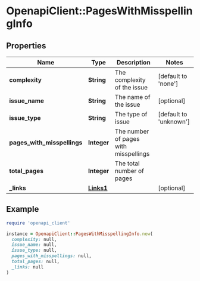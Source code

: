 # OpenapiClient::PagesWithMisspellingInfo

## Properties

| Name | Type | Description | Notes |
| ---- | ---- | ----------- | ----- |
| **complexity** | **String** | The complexity of the issue | [default to &#39;none&#39;] |
| **issue_name** | **String** | The name of the issue | [optional] |
| **issue_type** | **String** | The type of issue | [default to &#39;unknown&#39;] |
| **pages_with_misspellings** | **Integer** | The number of pages with misspellings |  |
| **total_pages** | **Integer** | The total number of pages |  |
| **_links** | [**Links1**](Links1.md) |  | [optional] |

## Example

```ruby
require 'openapi_client'

instance = OpenapiClient::PagesWithMisspellingInfo.new(
  complexity: null,
  issue_name: null,
  issue_type: null,
  pages_with_misspellings: null,
  total_pages: null,
  _links: null
)
```

